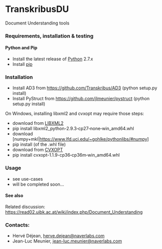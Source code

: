 # TranskribusDU
Document Understanding tools

### Requirements, installation & testing

#### Python and Pip

* Install the latest release of [Python] 2.7.x
* Install [pip]

### Installation

* Install AD3 from https://github.com/Transkribus/AD3  (python setup.py install)
* Install PyStruct from https://github.com/jlmeunier/pystruct   (python setup.py install)

On Windows, installing libxml2 and cvxopt may require those steps:
* download from [LIBXML2]
* pip install libxml2_python-2.9.3‑cp27‑none‑win_amd64.whl
* download [numpy+mkl|https://www.lfd.uci.edu/~gohlke/pythonlibs/#numpy]
* pip install (of the .whl file)
* download from [CVXOPT]
* pip install  cvxopt-1.1.9-cp36‑cp36m‑win_amd64.whl  

### Usage
 * see use-cases
 * will be completed soon...  

#### See also
Related discussion: <https://read02.uibk.ac.at/wiki/index.php/Document_Understanding>

### Contacts:
 * Hervé Déjean, herve.dejean@naverlabs.com
 * Jean-Luc Meunier, jean-luc.meunier@naverlabs.com


[Python]: <https://www.python.org>
[Pip]: <https://pip.pypa.io/en/stable/installing/>
[AD3]: <https://github.com/andre-martins/AD3/archive/master.zip>
[CVXOPT]: <http://www.lfd.uci.edu/%7Egohlke/pythonlibs/#cvxopt>
[LIBXML2]: <http://www.lfd.uci.edu/~gohlke/pythonlibs/#libxml-python>
